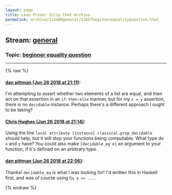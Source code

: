 ```yaml
---
layout: page
title: Lean Prover Zulip Chat Archive 
permalink: archive/113488general/52657beginnerequalityquestion.html
---
```


## Stream: [general](index.html)
### Topic: [beginner equality question](52657beginnerequalityquestion.html)

---


{% raw %}
#### [ dan pittman (Jun 26 2018 at 21:11)](https://leanprover.zulipchat.com/#narrow/stream/113488-general/topic/beginner%20equality%20question/near/128673907):
I'm attempting to assert whether two elements of a list are equal, and then act on that assertion in an `if-then-else` manner, but for my `x = y` assertion, there is no `decidable` instance. Perhaps there's a different approach I ought to be taking?

#### [ Chris Hughes (Jun 26 2018 at 21:14)](https://leanprover.zulipchat.com/#narrow/stream/113488-general/topic/beginner%20equality%20question/near/128674057):
Using the line `local attribute [instance] classical.prop_decidable` should help, but it will stop your functions being computable. What type do `x` and `y` have? You could also make `[decidable_eq α]` an argument to your function, if it's defined on an arbitrary type.

#### [ dan pittman (Jun 26 2018 at 22:06)](https://leanprover.zulipchat.com/#narrow/stream/113488-general/topic/beginner%20equality%20question/near/128676882):
Thanks! `decidable_eq` is what I was looking for! I'd written this in Haskell first, and was of course using `Eq a => ...`.


{% endraw %}
